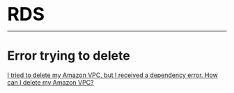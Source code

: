 **<span style="font-size:3em;color:black">RDS</span>**
***

# Error trying to delete

[I tried to delete my Amazon VPC, but I received a dependency error. How can I delete my Amazon VPC?](https://repost.aws/knowledge-center/troubleshoot-dependency-error-delete-vpc)
